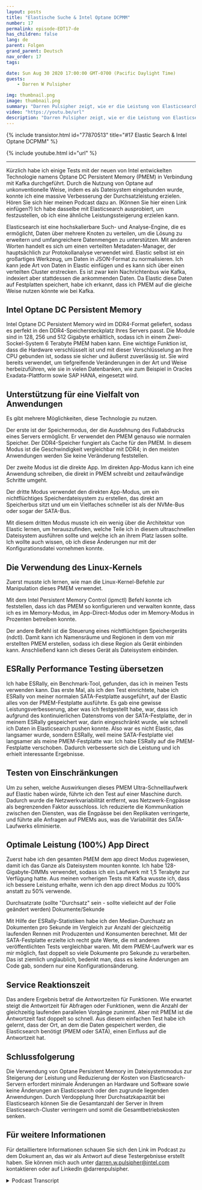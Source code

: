 ```yaml
---
layout: posts
title: "Elastische Suche & Intel Optane DCPMM"
number: 17
permalink: episode-EDT17-de
has_children: false
lang: de
parent: Folgen
grand_parent: Deutsch
nav_order: 17
tags:

date: Sun Aug 30 2020 17:00:00 GMT-0700 (Pacific Daylight Time)
guests:
    - Darren W Pulsipher

img: thumbnail.png
image: thumbnail.png
summary: "Darren Pulsipher zeigt, wie er die Leistung von Elasticsearch erhöhte, indem er den Intel Optane Persistent Memory im 100 Prozent App-Direct-Modus verwendete. Seine Tests zeigen eine beeindruckende Leistungssteigerung von 2x. Durch Verdoppelung der Durchsatzkapazität können Sie die Anzahl der Server in Ihrem Elasticsearch-Cluster erheblich verringern."
video: "https://youtu.be/url"
description: "Darren Pulsipher zeigt, wie er die Leistung von Elasticsearch erhöhte, indem er den Intel Optane Persistent Memory im 100 Prozent App-Direct-Modus verwendete. Seine Tests zeigen eine beeindruckende Leistungssteigerung von 2x. Durch Verdoppelung der Durchsatzkapazität können Sie die Anzahl der Server in Ihrem Elasticsearch-Cluster erheblich verringern."
---
```


<div>
{% include transistor.html id="77870513" title="#17 Elastic Search & Intel Optane DCPMM" %}

{% include youtube.html id="url" %}
</div>

---

Kürzlich habe ich einige Tests mit der neuen von Intel entwickelten Technologie namens Optane DC Persistent Memory (PMEM) in Verbindung mit Kafka durchgeführt. Durch die Nutzung von Optane auf unkonventionelle Weise, indem es als Dateisystem eingebunden wurde, konnte ich eine massive Verbesserung der Durchsatzleistung erzielen. Hören Sie sich hier meinen Podcast dazu an. (Können Sie hier einen Link einfügen?) Ich habe dasselbe mit Elasticsearch ausprobiert, um festzustellen, ob ich eine ähnliche Leistungssteigerung erzielen kann.

Elasticsearch ist eine hochskalierbare Such- und Analyse-Engine, die es ermöglicht, Daten über mehrere Knoten zu verteilen, um die Lösung zu erweitern und umfangreichere Datenmengen zu unterstützen. Mit anderen Worten handelt es sich um einen verteilten Metadaten-Manager, der hauptsächlich zur Protokollanalyse verwendet wird. Elastic selbst ist ein großartiges Werkzeug, um Daten in JSON-Format zu normalisieren. Ich kann jede Art von Daten in Elastic einfügen und es kann sich über einen verteilten Cluster erstrecken. Es ist zwar kein Nachrichtenbus wie Kafka, indexiert aber stattdessen die ankommenden Daten. Da Elastic diese Daten auf Festplatten speichert, habe ich erkannt, dass ich PMEM auf die gleiche Weise nutzen könnte wie bei Kafka.

## Intel Optane DC Persistent Memory

Intel Optane DC Persistent Memory wird im DDR4-Format geliefert, sodass es perfekt in den DDR4-Speichersteckplatz Ihres Servers passt. Die Module sind in 128, 256 und 512 Gigabyte erhältlich, sodass ich in einem Zwei-Sockel-System 6 Terabyte PMEM haben kann. Eine wichtige Funktion ist, dass die Hardware verschlüsselt ist und mit dieser Verschlüsselung an Ihre CPU gebunden ist, sodass sie sicher und äußerst zuverlässig ist. Sie wird bereits verwendet, um tiefgreifende Veränderungen in der Art und Weise herbeizuführen, wie sie in vielen Datenbanken, wie zum Beispiel in Oracles Exadata-Plattform sowie SAP HANA, eingesetzt wird.

## Unterstützung für eine Vielfalt von Anwendungen

Es gibt mehrere Möglichkeiten, diese Technologie zu nutzen.

Der erste ist der Speichermodus, der die Ausdehnung des Fußabdrucks eines Servers ermöglicht. Er verwendet den PMEM genauso wie normalen Speicher. Der DDR4-Speicher fungiert als Cache für den PMEM. In diesem Modus ist die Geschwindigkeit vergleichbar mit DDR4; in den meisten Anwendungen werden Sie keine Veränderung feststellen.

Der zweite Modus ist die direkte App. Im direkten App-Modus kann ich eine Anwendung schreiben, die direkt in PMEM schreibt und zeitaufwändige Schritte umgeht.

Der dritte Modus verwendet den direkten App-Modus, um ein nichtflüchtiges Speicherdateisystem zu erstellen, das direkt am Speicherbus sitzt und um ein Vielfaches schneller ist als der NVMe-Bus oder sogar der SATA-Bus.

Mit diesem dritten Modus musste ich ein wenig über die Architektur von Elastic lernen, um herauszufinden, welche Teile ich in diesem ultraschnellen Dateisystem ausführen sollte und welche ich an ihrem Platz lassen sollte. Ich wollte auch wissen, ob ich diese Änderungen nur mit der Konfigurationsdatei vornehmen konnte.

## Die Verwendung des Linux-Kernels

Zuerst musste ich lernen, wie man die Linux-Kernel-Befehle zur Manipulation dieses PMEM verwendet.

Mit dem Intel Persistent Memory Control (ipmctl) Befehl konnte ich feststellen, dass ich das PMEM so konfigurieren und verwalten konnte, dass ich es im Memory-Modus, im App-Direct-Modus oder im Memory-Modus in Prozenten betreiben konnte.

Der andere Befehl ist die Steuerung eines nichtflüchtigen Speichergeräts (ndctl). Damit kann ich Namensräume und Regionen in dem von mir erstellten PMEM erstellen, sodass ich diese Region als Gerät einbinden kann. Anschließend kann ich dieses Gerät als Dateisystem einbinden.

## ESRally Performance Testing übersetzen

Ich habe ESRally, ein Benchmark-Tool, gefunden, das ich in meinen Tests verwenden kann. Das erste Mal, als ich den Test einrichtete, habe ich ESRally von meiner normalen SATA-Festplatte ausgeführt, auf der Elastic alles von der PMEM-Festplatte ausführte. Es gab eine gewisse Leistungsverbesserung, aber was ich festgestellt habe, war, dass ich aufgrund des kontinuierlichen Datenstroms von der SATA-Festplatte, der in meinem ESRally gespeichert war, darin eingeschränkt wurde, wie schnell ich Daten in Elasticsearch pushen konnte. Also war es nicht Elastic, das langsamer wurde, sondern ESRally, weil meine SATA-Festplatte viel langsamer als meine PMEM-Festplatte war. Ich habe ESRally auf die PMEM-Festplatte verschoben. Dadurch verbesserte sich die Leistung und ich erhielt interessante Ergebnisse.

## Testen von Einschränkungen

Um zu sehen, welche Auswirkungen dieses PMEM Ultra-Schnelllaufwerk auf Elastic haben würde, führte ich den Test auf einer Maschine durch. Dadurch wurde die Netzwerkvariabilität entfernt, was Netzwerk-Engpässe als begrenzenden Faktor ausschloss. Ich reduzierte die Kommunikation zwischen den Diensten, was die Engpässe bei den Replikaten verringerte, und führte alle Anfragen auf PMEMs aus, was die Variabilität des SATA-Laufwerks eliminierte.

## Optimale Leistung (100%) App Direct

Zuerst habe ich den gesamten PMEM dem app direct Modus zugewiesen, damit ich das Ganze als Dateisystem mounten konnte. Ich habe 128-Gigabyte-DIMMs verwendet, sodass ich ein Laufwerk mit 1,5 Terabyte zur Verfügung hatte. Aus meinen vorherigen Tests mit Kafka wusste ich, dass ich bessere Leistung erhalte, wenn ich den app direct Modus zu 100% anstatt zu 50% verwende.

Durchsatzrate (sollte "Durchsatz" sein - sollte vielleicht auf der Folie geändert werden) Dokumente/Sekunde

Mit Hilfe der ESRally-Statistiken habe ich den Median-Durchsatz an Dokumenten pro Sekunde im Vergleich zur Anzahl der gleichzeitig laufenden Rennen mit Produzenten und Konsumenten berechnet. Mit der SATA-Festplatte erzielte ich recht gute Werte, die mit anderen veröffentlichten Tests vergleichbar waren. Mit dem PMEM-Laufwerk war es mir möglich, fast doppelt so viele Dokumente pro Sekunde zu verarbeiten. Das ist ziemlich unglaublich, bedenkt man, dass es keine Änderungen am Code gab, sondern nur eine Konfigurationsänderung.

## Service Reaktionszeit

Das andere Ergebnis betraf die Antwortzeiten für Funktionen. Wie erwartet steigt die Antwortzeit für Abfragen oder Funktionen, wenn die Anzahl der gleichzeitig laufenden parallelen Vorgänge zunimmt. Aber mit PMEM ist die Antwortzeit fast doppelt so schnell. Aus diesem einfachen Test habe ich gelernt, dass der Ort, an dem die Daten gespeichert werden, die Elasticsearch benötigt (PMEM oder SATA), einen Einfluss auf die Antwortzeit hat.

## Schlussfolgerung

Die Verwendung von Optane Persistent Memory im Dateisystemmodus zur Steigerung der Leistung und Reduzierung der Kosten von Elasticsearch-Servern erfordert minimale Änderungen an Hardware und Software sowie keine Änderungen an Elasticsearch oder den zugrunde liegenden Anwendungen. Durch Verdopplung Ihrer Durchsatzkapazität bei Elasticsearch können Sie die Gesamtanzahl der Server in Ihrem Elasticsearch-Cluster verringern und somit die Gesamtbetriebskosten senken.

## Für weitere Informationen

Für detailliertere Informationen schauen Sie sich den Link im Podcast zu dem Dokument an, das wir als Antwort auf diese Testergebnisse erstellt haben. Sie können mich auch unter darren.w.pulsipher@intel.com kontaktieren oder auf LinkedIn @darrenpulsipher.



<details>
<summary> Podcast Transcript </summary>

<p></p>

</details>
